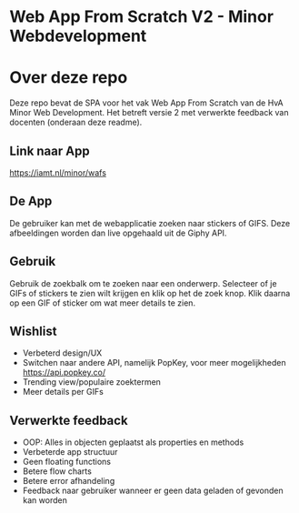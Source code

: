 # Web App From Scratch V2 - Minor Webdevelopment

# Over deze repo
Deze repo bevat de SPA voor het vak Web App From Scratch van de HvA Minor Web Development. Het betreft versie 2 met verwerkte feedback van docenten (onderaan deze readme).

## Link naar App
<https://iamt.nl/minor/wafs>

## De App
De gebruiker kan met de webapplicatie zoeken naar stickers of GIFS. Deze afbeeldingen worden dan live opgehaald uit de Giphy API.

## Gebruik
Gebruik de zoekbalk om te zoeken naar een onderwerp. Selecteer of je GIFs of stickers te zien wilt krijgen en klik op het de zoek knop. Klik daarna op een GIF of sticker om wat meer details te zien.

## Wishlist
- Verbeterd design/UX
- Switchen naar andere API, namelijk PopKey, voor meer mogelijkheden <https://api.popkey.co/>
- Trending view/populaire zoektermen
- Meer details per GIFs

## Verwerkte feedback
- OOP: Alles in objecten geplaatst als properties en methods
- Verbeterde app structuur
- Geen floating functions
- Betere flow charts
- Betere error afhandeling
- Feedback naar gebruiker wanneer er geen data geladen of gevonden kan worden




